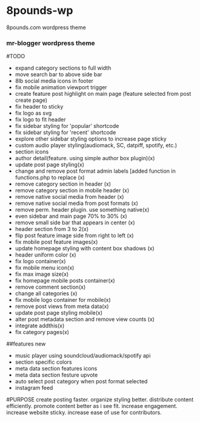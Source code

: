 # 8pounds-wp
8pounds.com wordpress theme

### mr-blogger wordpress theme

#TODO
- expand category sections to full width
- move search bar to above side bar
- 8lb social media icons in footer
- fix mobile animation viewport trigger
- create feature post highlight on main page (feature selected from post create page)
- fix header to sticky
- fix logo as svg
- fix logo to fit header
- fix sidebar styling for 'popular' shortcode
- fix sidebar styling for 'recent' shortcode
- explore other sidebar styling options to increase page sticky
- custom audio player styling(audiomack, SC, datpiff, spotify, etc.)
- section icons
- author detail(feature. using simple author box plugin)(x)
- update post page styling(x)
- change and remove post format admin labels [added function in functions.php to replace (x)
- remove category section in header (x)
- remove category section in mobile header (x)
- remove native social media from header (x)
- remove native social media from post formats (x)
- remove perm. header plugin. use something native(x)
- even sidebar and main page 70% to 30% (x)
- remove small side bar that appears in center (x)
- header section from 3 to 2(x)
- flip post feature image side from right to left (x)
- fix mobile post feature images(x)
- update homepage styling with content box shadows (x)
- header uniform color (x)
- fix logo container(x)
- fix mobile menu icon(x)
- fix max image size(x)
- fix homepage mobile posts container(x)
- remove comment section(x)
- change all categories (x)
- fix mobile logo container for mobile(x)
- remove post views from meta data(x)
- update post page styling mobile(x)
- alter post metadata section and remove view counts (x)
- integrate addthis(x)
- fix category pages(x)

##features new
- music player using soundcloud/audiomack/spotify api
- section specific colors
- meta data section features icons
- meta data section festure upvote
- auto select post category when post format selected
- instagram feed

#PURPOSE
create posting faster.
organize styling better.
distribute content efficiently.
promote content better as i see fit.
increase engagement.
increase website sticky.
increase ease of use for contributors.
